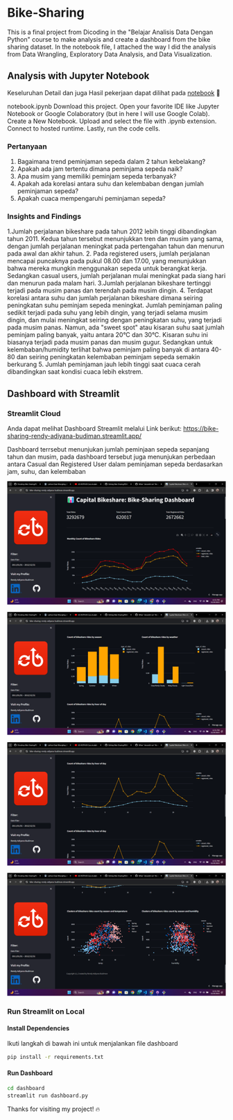 # Bike-Sharing
This is a final project from Dicoding in the "Belajar Analisis Data Dengan Python" course to make analysis and create a dashboard from the bike sharing dataset. In the notebook file, I attached the way I did the analysis from Data Wrangling, Exploratory Data Analysis, and Data Visualization.


## Analysis with Jupyter Notebook

Keseluruhan Detail dan juga Hasil pekerjaan dapat dilihat pada [notebook](https://github.com/RendyAdiyana/Bike-Sharing/blob/main/Bike_Sharing_Data%20Analysis.ipynb) 🚧

notebook.ipynb
Download this project.
Open your favorite IDE like Jupyter Notebook or Google Colaboratory (but in here I will use Google Colab).
Create a New Notebook.
Upload and select the file with .ipynb extension.
Connect to hosted runtime.
Lastly, run the code cells.

### Pertanyaan
1. Bagaimana trend peminjaman sepeda dalam 2 tahun kebelakang?
2. Apakah ada jam tertentu dimana peminjama sepeda naik?
3. Apa musim yang memiliki peminjam sepeda terbanyak?
4. Apakah ada korelasi antara suhu dan kelembaban dengan jumlah peminjaman sepeda?
5. Apakah cuaca mempengaruhi peminjaman sepeda?

### Insights and Findings
1.Jumlah perjalanan bikeshare pada tahun 2012 lebih tinggi dibandingkan tahun 2011. Kedua tahun tersebut menunjukkan tren dan musim yang sama, dengan jumlah perjalanan meningkat pada pertengahan tahun dan menurun pada awal dan akhir tahun.
2. Pada registered users, jumlah perjalanan mencapai puncaknya pada pukul 08.00 dan 17.00, yang menunjukkan bahwa mereka mungkin menggunakan sepeda untuk berangkat kerja. Sedangkan casual users, jumlah perjalanan mulai meningkat pada siang hari dan menurun pada malam hari.
3.Jumlah perjalanan bikeshare tertinggi terjadi pada musim panas dan terendah pada musim dingin.
4. Terdapat korelasi antara suhu dan jumlah perjalanan bikeshare dimana seiring peningkatan suhu peminjam sepeda meningkat. Jumlah peminjaman paling sedikit terjadi pada suhu yang lebih dingin, yang terjadi selama musim dingin, dan mulai meningkat seiring dengan peningkatan suhu, yang terjadi pada musim panas. Namun, ada "sweet spot" atau kisaran suhu saat jumlah peminjam paling banyak, yaitu antara 20°C dan 30°C. Kisaran suhu ini biasanya terjadi pada musim panas dan musim gugur. Sedangkan untuk kelembaban/humidity terlihat bahwa peminjam paling banyak di antara 40-80 dan seiring peningkatan kelembaban peminjam sepeda semakin berkurang
5. Jumlah peminjaman jauh lebih tinggi saat cuaca cerah dibandingkan saat kondisi cuaca lebih ekstrem.

## Dashboard with Streamlit
### Streamlit Cloud
Anda dapat melihat Dashboard Streamlit melalui Link berikut: https://bike-sharing-rendy-adiyana-budiman.streamlit.app/

Dashboard terrsebut menunjukan jumlah peminjaan sepeda sepanjang tahun dan musim, pada dashboard tersebut juga menunjukan perbedaan antara Casual dan Registered User dalam peminjaman sepeda berdasarkan jam, suhu, dan kelembaban

<p align="center">
  <img src="/Images/Streamlit_DB 1.png" />
<p align="center">
  <img src="/Images/Streamlit_DB 2.png" />
<p align="center">
  <img src="/Images/Streamlit_DB 3.png" />
<p align="center">
  <img src="/Images/Streamlit_DB 4.png" />
  
### Run Streamlit on Local

#### Install Dependencies

Ikuti langkah di bawah ini untuk menjalankan file dashboard

```bash
pip install -r requirements.txt
```

#### Run Dashboard
```bash
cd dashboard
streamlit run dashboard.py
```

Thanks for visiting my project! 🔥
